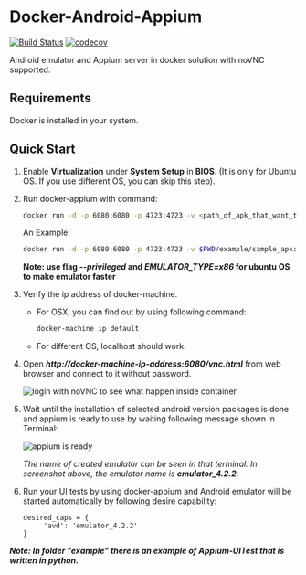 Docker-Android-Appium
=====================

[![Build Status](https://travis-ci.org/butomo1989/docker-appium.svg?branch=master)](https://travis-ci.org/butomo1989/docker-appium)
[![codecov](https://codecov.io/gh/butomo1989/docker-appium/branch/master/graph/badge.svg)](https://codecov.io/gh/butomo1989/docker-appium)

Android emulator and Appium server in docker solution with noVNC supported.

Requirements
------------

Docker is installed in your system.

Quick Start
-----------

1. Enable **Virtualization** under **System Setup** in **BIOS**. (It is only for Ubuntu OS. If you use different OS, you can skip this step).

2. Run docker-appium with command:

    ```bash
    docker run -d -p 6080:6080 -p 4723:4723 -v <path_of_apk_that_want_to_be_tested>:/target_apk -e ANDROID_VERSION=<target_android_version> -e EMULATOR_TYPE=<emulator_type> --name appium-container butomo1989/docker-appium
    ```

    An Example:

    ```bash
    docker run -d -p 6080:6080 -p 4723:4723 -v $PWD/example/sample_apk:/target_apk -e ANDROID_VERSION=4.2.2 -e EMULATOR_TYPE=armeabi --name appium-container butomo1989/docker-appium
    ```

	**Note: use flag *--privileged* and *EMULATOR_TYPE=x86* for ubuntu OS to make emulator faster**

2. Verify the ip address of docker-machine.

   - For OSX, you can find out by using following command:

	   ```bash
	   docker-machine ip default
	   ```

   - For different OS, localhost should work.

3. Open ***http://docker-machine-ip-address:6080/vnc.html*** from web browser and connect to it without password.

   ![][noVNC]

4. Wait until the installation of selected android version packages is done and appium is ready to use by waiting following message shown in Terminal:

   ![][Appium is ready]

   *The name of created emulator can be seen in that terminal. In screenshot above, the emulator name is* ***emulator_4.2.2***.

5. Run your UI tests by using docker-appium and Android emulator will be started automatically by following desire capability:

   ```
   desired_caps = {
   		'avd': 'emulator_4.2.2'
   }
   ```

***Note: In folder "example" there is an example of Appium-UITest that is written in python.***

[noVNC]: <images/noVNC.png> "login with noVNC to see what happen inside container"
[Appium is ready]: <images/appium.png> "appium is ready"
